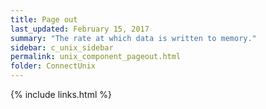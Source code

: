```yaml
---
title: Page out
last_updated: February 15, 2017
summary: "The rate at which data is written to memory."
sidebar: c_unix_sidebar
permalink: unix_component_pageout.html
folder: ConnectUnix
---
```


{% include links.html %}
